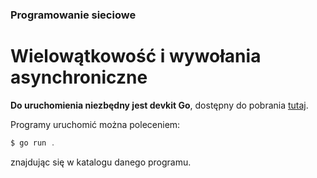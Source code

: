 ### Programowanie sieciowe
# Wielowątkowość i wywołania asynchroniczne

**Do uruchomienia niezbędny jest devkit Go**, dostępny do pobrania [tutaj](https://go.dev/doc/install "https://go.dev/doc/install").

Programy uruchomić można poleceniem:
```powershell
$ go run .
```
znajdując się w katalogu danego programu.
